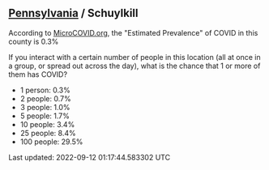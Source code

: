 
## [Pennsylvania](/united-states/pennsylvania) / Schuylkill

According to [MicroCOVID.org](http://microcovid.org),
the "Estimated Prevalence" of COVID in this county is 0.3%

If you interact with a certain number of people in this location
(all at once in a group, or spread out across the day), what is the chance that
1 or more of them has COVID?

- 1 person: 0.3%
- 2 people: 0.7%
- 3 people: 1.0%
- 5 people: 1.7%
- 10 people: 3.4%
- 25 people: 8.4%
- 100 people: 29.5%

Last updated: 2022-09-12 01:17:44.583302 UTC
